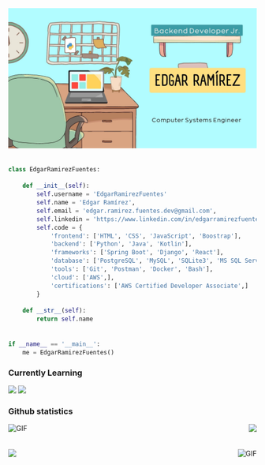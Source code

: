 <div align="center">
    <img alt="header" src="https://github.com/EdgarRamirezFuentes/EdgarRamirezFuentes/blob/master/EdgarRamirezFuentesHEADER.jpg" heigth="500px">
</div>

<br/>

```python
class EdgarRamirezFuentes:

    def __init__(self):
        self.username = 'EdgarRamirezFuentes'
        self.name = 'Edgar Ramírez',
        self.email = 'edgar.ramirez.fuentes.dev@gmail.com',
        self.linkedin = 'https://www.linkedin.com/in/edgarramirezfuentes/',
        self.code = {
            'frontend': ['HTML', 'CSS', 'JavaScript', 'Boostrap'],
            'backend': ['Python', 'Java', 'Kotlin'],
            'frameworks': ['Spring Boot', 'Django', 'React'],
            'database': ['PostgreSQL', 'MySQL', 'SQLite3', 'MS SQL Server'],
            'tools': ['Git', 'Postman', 'Docker', 'Bash'],
            'cloud': ['AWS',],
            'certifications': ['AWS Certified Developer Associate',]
        }

    def __str__(self):
        return self.name


if __name__ == '__main__':
    me = EdgarRamirezFuentes()

```
### Currently Learning
<span><img height="25" src="https://img.shields.io/badge/Spring Boot-20232A?style=for-the-badge&logo=springboot&logoColor=6DB33F"> </span>
<span><img height="25" src="https://img.shields.io/badge/AWS-20232A?style=for-the-badge&logo=amazonaws&logoColor=FFF"> </span>





### Github statistics
<div>
    <img  alt="GIF" src="https://media.giphy.com/media/zOvBKUUEERdNm/giphy.gif" />
     <a href="https://github.com/EdgarRamirezFuentes">
      <img align="right" src="https://github-readme-stats.vercel.app/api?username=EdgarRamirezFuentes&show_icons=true&hide_border=true"/>
    </a>
</div>
<br>
<br>
<div>
    <a href="https://github.com/EdgarRamirezFuentes">
      <img src="https://github-readme-stats.vercel.app/api/top-langs/?username=EdgarRamirezFuentes&theme=radical" />
    </a>
    <img align="right" alt="GIF" src="https://media.giphy.com/media/13HgwGsXF0aiGY/giphy.gif" />
</div>


<!--
<span><img height="25" src="https://img.shields.io/badge/docker-20232A?style=for-the-badge&logo=docker&logoColor=2496ED"> </span>
<span><img height="25" src="https://img.shields.io/badge/Kubernetes-20232A?style=for-the-badge&logo=kubernetes&logoColor=326CE5"> </span>

<span><img height="25" src="https://img.shields.io/badge/Flask-20232A?style=for-the-badge&logo=flask&logoColor=000000"> </span>
<span><img height="25" src="https://img.shields.io/badge/.Net-20232A?style=for-the-badge&logo=.net&logoColor=512BD4"> </span>


<a href="https://github.com/EdgarRamirezFuentes">
  <img align="left" src="https://github-readme-stats.vercel.app/api/top-langs/?username=EdgarRamirezFuentes&hide=css,hack&title_color=ffffff&text_color=c9cacc&icon_color=2bbc8a&bg_color=1d1f21"/>
</a>

### Programming languages and Technologies :computer:

#### Frontend :art:
<span><img height="25" src="https://img.shields.io/badge/HTML-20232A?style=for-the-badge&logo=html5&logoColor=E34F26"> </span>
<span><img height="25" src="https://img.shields.io/badge/CSS-20232A?style=for-the-badge&logo=css3&logoColor=1572B6"></span>
<span><img height="25" src="https://img.shields.io/badge/Bootstrap-20232A?style=for-the-badge&logo=bootstrap&logoColor=7952B3"> </span>
<span><img height="25" src="https://img.shields.io/badge/JavaScript-20232A?style=for-the-badge&logo=javascript&logoColor=F7DF1E"> </span>

#### Backend :bomb:
<span><img height="25" src="https://img.shields.io/badge/C%20Programming%20Language-20232A?style=for-the-badge&logo=c&logoColor=A8B9CC"> </span>
<span><img height="25" src="https://img.shields.io/badge/C++-20232A?style=for-the-badge&logo=c%2B%2B&logoColor=00599C"> </span>
<span><img height="25" src="https://img.shields.io/badge/php-20232A?style=for-the-badge&logo=php&logoColor=777BB4"> </span>
<span><img height="25" src="https://img.shields.io/badge/python-20232A?style=for-the-badge&logo=python&logoColor=3776AB"> </span>
<span><img height="25" src="https://img.shields.io/badge/Django-20232A?style=for-the-badge&logo=django&logoColor=12553a"> </span>

#### DBMS :bookmark_tabs:
<span><img height="25" src="https://img.shields.io/badge/postgresql-20232A?style=for-the-badge&logo=postgresql&logoColor=4169E1"> </span>
<span><img height="25" src="https://img.shields.io/badge/mysql-20232A?style=for-the-badge&logo=mysql&logoColor=4479A1"> </span>

#### Other technologies ⚡
<span><img height="25" src="https://img.shields.io/badge/visual%20studio%20code-20232A?style=for-the-badge&logo=visual%20studio%20code&logoColor=007ACC"> </span>
<span><img height="25" src="https://img.shields.io/badge/vim-20232A?style=for-the-badge&logo=vim&logoColor=019733"> </span>
<span><img height="25" src="https://img.shields.io/badge/pycharm-20232A?style=for-the-badge&logo=pycharm&logoColor=white"> </span>
<span><img height="25" src="https://img.shields.io/badge/IntelliJ%20IDEA-20232A?style=for-the-badge&logo=IntelliJ%20IDEA&logoColor=white"> </span>
<span><img height="25" src="https://img.shields.io/badge/ubuntu-20232A?style=for-the-badge&logo=ubuntu&logoColor=E95420"> </span>

<span><img height="25" src="https://img.shields.io/badge/windows-20232A?style=for-the-badge&logo=windows&logoColor=0078D6"> </span>
<span><img height="25" src="https://img.shields.io/badge/git-20232A?style=for-the-badge&logo=git&logoColor=F05032"> </span>
<span><img height="25" src="https://img.shields.io/badge/github-20232A?style=for-the-badge&logo=github&logoColor=white"> </span>
<span><img height="25" src="https://img.shields.io/badge/gitlab-20232A?style=for-the-badge&logo=gitlab&logoColor=FC6D26"> </span>
<span><img height="25" src="https://img.shields.io/badge/GNU%20Bash-20232A?style=for-the-badge&logo=gnu%20bash&logoColor=4EAA25"> </span>
<span><img height="25" src="https://img.shields.io/badge/markdown-20232A?style=for-the-badge&logo=markdown&logoColor=white"> </span>
<span><img height="25" src="https://img.shields.io/badge/postman-20232A?style=for-the-badge&logo=postman&logoColor=postman"> </span>

## Contact me 
[![Linkedin Badge](https://img.shields.io/badge/-edgarramirezfuentes-blue?style=flat-square&logo=Linkedin&logoColor=white&link=https://www.linkedin.com/in/edgarramirezfuentes/)](https://www.linkedin.com/in/edgarramirezfuentes/) [![Gmail Badge](https://img.shields.io/badge/-edgar.ramirez.fuentes.dev@gmail.com-c14438?style=flat-square&logo=Gmail&logoColor=white&link=mailto:edgar.ramirez.fuentes.dev@gmail.com)](mailto:edgar.ramirez.fuentes.dev@gmail.com)
-->
 
